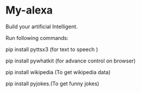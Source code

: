 # My-alexa

Build your artificial Intelligent.

Run following commands:

pip install pyttsx3 (for text to speech )

pip install pywhatkit (for advance control on browser)

pip install wikipedia (To get wikipedia data)

pip install pyjokes.(To get funny jokes)
